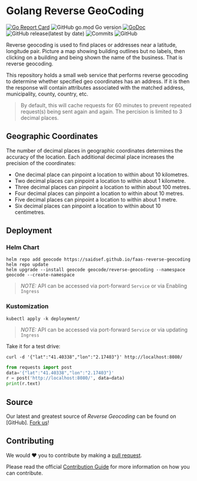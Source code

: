 # Golang Reverse GeoCoding

[![Go Report Card](https://goreportcard.com/badge/github.com/saidsef/faas-reverse-geocoding)](https://goreportcard.com/report/github.com/saidsef/faas-reverse-geocoding)
![GitHub go.mod Go version](https://img.shields.io/github/go-mod/go-version/saidsef/faas-reverse-geocoding)
[![GoDoc](https://godoc.org/github.com/saidsef/faas-reverse-geocoding?status.svg)](https://pkg.go.dev/github.com/saidsef/faas-reverse-geocoding?tab=doc)
![GitHub release(latest by date)](https://img.shields.io/github/v/release/saidsef/faas-reverse-geocoding)
![Commits](https://img.shields.io/github/commits-since/saidsef/faas-reverse-geocoding/latest.svg)
![GitHub](https://img.shields.io/github/license/saidsef/faas-reverse-geocoding)

Reverse geocoding is used to find places or addresses near a latitude, longitude pair. Picture a map showing building outlines but no labels, then clicking on a building and being shown the name of the business. That is reverse geocoding.

This repository holds a small web service that performs reverse geocoding to determine whether specified geo  coordinates has an address. If it is then the response will contain attributes associated with the matched address, municipality, county, country, etc.

> By default, this will cache requests for 60 minutes to prevent repeated request(s) being sent again and again. The percision is limited to 3 decimal places.

## Geographic Coordinates

The number of decimal places in geographic coordinates determines the accuracy of the location. Each additional decimal place increases the precision of the coordinates:

- One decimal place can pinpoint a location to within about 10 kilometres.
- Two decimal places can pinpoint a location to within about 1 kilometre.
- Three decimal places can pinpoint a location to within about 100 metres.
- Four decimal places can pinpoint a location to within about 10 metres.
- Five decimal places can pinpoint a location to within about 1 metre.
- Six decimal places can pinpoint a location to within about 10 centimetres.

## Deployment

### Helm Chart

```shell
helm repo add geocode https://saidsef.github.io/faas-reverse-geocoding
helm repo update
helm upgrade --install geocode geocode/reverse-geocoding --namespace geocode --create-namespace
```

> *NOTE:* API can be accessed via port-forward `Service` or via Enabling `Ingress`

### Kustomization

```shell
kubectl apply -k deployment/
```

> *NOTE:* API can be accessed via port-forward `Service` or via updating `Ingress`

Take it for a test drive:

```shell
curl -d '{"lat":"41.40338","lon":"2.17403"}' http://localhost:8080/
```

```python
from requests import post
data='{"lat":"41.40338","lon":"2.17403"}'
r = post('http://localhost:8080/', data=data)
print(r.text)
```

## Source

Our latest and greatest source of *Reverse Geocoding* can be found on [GitHub]. [Fork us](https://github.com/saidsef/faas-reverse-geocoding/fork)!

## Contributing

We would :heart: you to contribute by making a [pull request](https://github.com/saidsef/faas-reverse-geocoding/pulls).

Please read the official [Contribution Guide](./CONTRIBUTING.md) for more information on how you can contribute.
